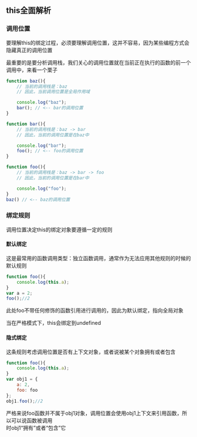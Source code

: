 ## this全面解析

### 调用位置

要理解this的绑定过程，必须要理解调用位置，这并不容易，因为某些编程方式会隐藏真正的调用位置

最重要的是要分析调用栈，我们关心的调用位置就在当前正在执行的函数的前一个调用中，来看一个栗子

```javascript
function baz(){
	// 当前的调用栈是：baz
	// 因此，当前调用位置是全局作用域

	console.log("baz");
	bar(); // <-- bar的调用位置
}

function bar(){
	// 当前的调用栈是：baz -> bar
	// 因此，当前的调用位置是在baz中

	console.log("bar");
	foo(); // <-- foo的调用位置
}

function foo(){
	// 当前的调用栈是：baz -> bar -> foo
	// 因此，当前的调用位置是在bar中

	console.log("foo");
}
baz() // <-- baz的调用位置
```

### 绑定规则

调用位置决定this的绑定对象要遵循一定的规则

#### 默认绑定

这是最常用的函数调用类型：独立函数调用，通常作为无法应用其他规则的时候的默认规则

```javascript
function foo(){
	console.log(this.a);
}
var a = 2;
foo();//2
```
此处foo不带任何修饰的函数引用进行调用的，因此为默认绑定，指向全局对象

当在严格模式下，this会绑定到undefined

#### 隐式绑定

这条规则考虑调用位置是否有上下文对象，或者说被某个对象拥有或者包含

```javascript
function foo(){
	console.log(this.a);
}
var obj1 = {
	a: 2,
	foo: foo
};
obj1.foo();//2
```

严格来说foo函数并不属于obj1对象，调用位置会使用obj1上下文来引用函数，所以可以说函数被调用    
时obj1“拥有”或者“包含”它

















